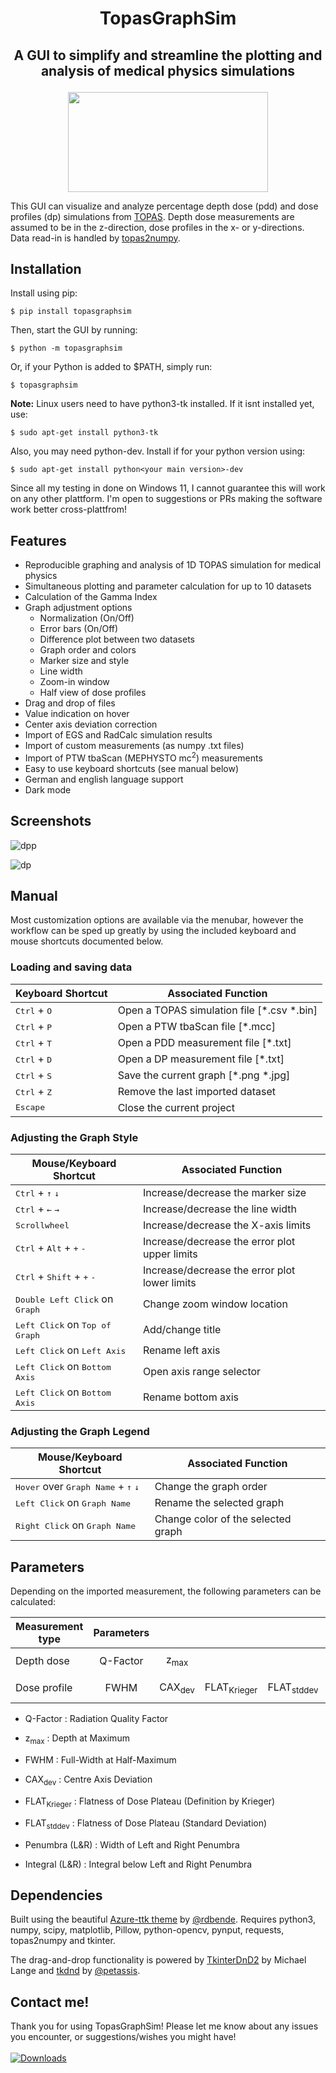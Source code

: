 # <p align="center">TopasGraphSim</p>

## <p align="center">A GUI to simplify and streamline the plotting and analysis of medical physics simulations</p>

<p align="center">
<img src="https://user-images.githubusercontent.com/87897942/152699152-d4d39654-4449-4354-b899-4adc81eb25a7.png" width="320" height="160" />
</p>

This GUI can visualize and analyze percentage depth dose (pdd) and dose profiles (dp) simulations from [TOPAS](http://www.topasmc.org/). Depth dose measurements are assumed to be in the z-direction, dose profiles in the x- or y-directions. Data read-in is handled by [topas2numpy](https://github.com/davidchall/topas2numpy).

## Installation

Install using pip:

```console
$ pip install topasgraphsim     
```
     
Then, start the GUI by running:
     
```console
$ python -m topasgraphsim
```

Or, if your Python is added to $PATH, simply run:

```console
$ topasgraphsim
```

<b>Note:</b> Linux users need to have python3-tk installed. If it isnt installed yet, use:

```console
$ sudo apt-get install python3-tk
```

Also, you may need python-dev. Install if for your python version using:

```console
$ sudo apt-get install python<your main version>-dev
```

Since all my testing in done on Windows 11, I cannot guarantee this will work on any other plattform. I'm open to suggestions or PRs making the software work better cross-plattfrom!


## Features

 - Reproducible graphing and analysis of 1D TOPAS simulation for medical physics
 - Simultaneous plotting and parameter calculation for up to 10 datasets
 - Calculation of the Gamma Index
 - Graph adjustment options
     * Normalization (On/Off)
     * Error bars (On/Off)
     * Difference plot between two datasets
     * Graph order and colors
     * Marker size and style
     * Line width
     * Zoom-in window
     * Half view of dose profiles
 - Drag and drop of files
 - Value indication on hover
 - Center axis deviation correction
 - Import of EGS and RadCalc simulation results
 - Import of custom measurements (as numpy .txt files)
 - Import of PTW tbaScan (MEPHYSTO mc<sup>2</sup>) measurements
 - Easy to use keyboard shortcuts (see manual below)
 - German and english language support
 - Dark mode

 ## Screenshots
 
 ![dpp](https://user-images.githubusercontent.com/87897942/152709224-aff50e72-bea7-4782-a8c9-54f58a06cef3.png)

![dp](https://user-images.githubusercontent.com/87897942/152709235-7a1cf3d9-5002-4ddc-b144-cb51527693e3.png)

 ## Manual

 Most customization options are available via the menubar, however the workflow can be sped up greatly by using the included keyboard and mouse shortcuts documented below.

 ### Loading and saving data

|Keyboard Shortcut| Associated Function |
|---|---|
| <kbd>Ctrl</kbd> + <kbd>O</kbd> | Open a TOPAS simulation file [*.csv *.bin] |
| <kbd>Ctrl</kbd> + <kbd>P</kbd> | Open a PTW tbaScan file [*.mcc]            |
| <kbd>Ctrl</kbd> + <kbd>T</kbd> | Open a PDD measurement file [*.txt]        |
| <kbd>Ctrl</kbd> + <kbd>D</kbd> | Open a DP measurement file [*.txt]         |
| <kbd>Ctrl</kbd> + <kbd>S</kbd> | Save the current graph [*.png *.jpg]       |
| <kbd>Ctrl</kbd> + <kbd>Z</kbd> | Remove the last imported dataset           |
| <kbd>Escape</kbd>              | Close the current project           |

### Adjusting the Graph Style

|Mouse/Keyboard Shortcut| Associated Function |
|---|---|
| <kbd>Ctrl</kbd> + <kbd>↑</kbd> <kbd>↓</kbd> | Increase/decrease the marker size|
| <kbd>Ctrl</kbd> + <kbd>←</kbd> <kbd>→</kbd> | Increase/decrease the line width |
| <kbd>Scrollwheel</kbd>                      | Increase/decrease the X-axis limits |
| <kbd>Ctrl</kbd> + <kbd>Alt</kbd> + <kbd>+</kbd> <kbd>-</kbd> | Increase/decrease the error plot upper limits |
| <kbd>Ctrl</kbd> + <kbd>Shift</kbd> + <kbd>+</kbd> <kbd>-</kbd> | Increase/decrease the error plot lower limits |
| <kbd>Double Left Click</kbd> on <kbd>Graph</kbd>| Change zoom window location |
| <kbd>Left Click</kbd> on <kbd>Top of Graph</kbd>| Add/change title|
| <kbd>Left Click</kbd> on <kbd>Left Axis</kbd>| Rename left axis |
| <kbd>Left Click</kbd> on <kbd>Bottom Axis</kbd>| Open axis range selector |
| <kbd>Left Click</kbd> on <kbd>Bottom Axis</kbd>| Rename bottom axis |



### Adjusting the Graph Legend

|Mouse/Keyboard Shortcut| Associated Function |
|---|---|
| <kbd>Hover</kbd> over <kbd>Graph Name</kbd> + <kbd>↑</kbd> <kbd>↓</kbd>  | Change the graph order |
| <kbd>Left Click</kbd> on <kbd>Graph Name</kbd> | Rename the selected graph          |
| <kbd>Right Click</kbd> on <kbd>Graph Name</kbd>| Change color of the selected graph |


## Parameters

Depending on the imported measurement, the following parameters can be calculated:

| Measurement type | Parameters |                   |                        |                       |                |                |
| ---------------- | :--------: | :---------------: | :--------------------: | :-------------------: | :------------: | :------------: |
|                  |            |                   |                        |                       |                |                |
| Depth dose       |  Q-Factor  |  z<sub>max</sub>  |                        |                       |                |                |
|                  |            |                   |                        |                       |                |                |
| Dose profile     |    FWHM    | CAX<sub>dev</sub> | FLAT<sub>Krieger</sub> | FLAT<sub>stddev</sub> | Penumbra (L&R) | Integral (L&R) |

- Q-Factor : Radiation Quality Factor
- z<sub>max</sub> : Depth at Maximum

- FWHM : Full-Width at Half-Maximum
- CAX<sub>dev</sub> : Centre Axis Deviation
- FLAT<sub>Krieger</sub> : Flatness of Dose Plateau (Definition by Krieger)
- FLAT<sub>stddev</sub> : Flatness of Dose Plateau (Standard Deviation)
- Penumbra (L&R) : Width of Left and Right Penumbra
- Integral (L&R) : Integral below Left and Right Penumbra

## Dependencies

Built using the beautiful [Azure-ttk theme](https://github.com/rdbende/Azure-ttk-theme) by [@rdbende](https://github.com/rdbende).
Requires python3, numpy, scipy, matplotlib, Pillow, python-opencv, pynput, requests, topas2numpy and tkinter.

The drag-and-drop functionality is powered by [TkinterDnD2](http://tkinterdnd.sourceforge.net) by Michael Lange and [tkdnd](https://github.com/petasis/tkdnd) by [@petassis](https://github.com/petasis).


## Contact me!

Thank you for using TopasGraphSim! Please let me know about any issues you encounter, or suggestions/wishes you might have! 
<br></br>
[![Downloads](https://static.pepy.tech/personalized-badge/topasgraphsim?period=total&units=international_system&left_color=black&right_color=blue&left_text=Downloads)](https://pepy.tech/project/topasgraphsim)
